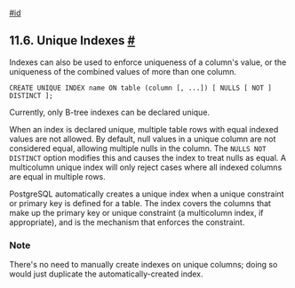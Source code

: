 [#id](#INDEXES-UNIQUE)

## 11.6. Unique Indexes [#](#INDEXES-UNIQUE)

Indexes can also be used to enforce uniqueness of a column's value, or the uniqueness of the combined values of more than one column.

```
CREATE UNIQUE INDEX name ON table (column [, ...]) [ NULLS [ NOT ] DISTINCT ];
```

Currently, only B-tree indexes can be declared unique.

When an index is declared unique, multiple table rows with equal indexed values are not allowed. By default, null values in a unique column are not considered equal, allowing multiple nulls in the column. The `NULLS NOT DISTINCT` option modifies this and causes the index to treat nulls as equal. A multicolumn unique index will only reject cases where all indexed columns are equal in multiple rows.

PostgreSQL automatically creates a unique index when a unique constraint or primary key is defined for a table. The index covers the columns that make up the primary key or unique constraint (a multicolumn index, if appropriate), and is the mechanism that enforces the constraint.

### Note

There's no need to manually create indexes on unique columns; doing so would just duplicate the automatically-created index.
